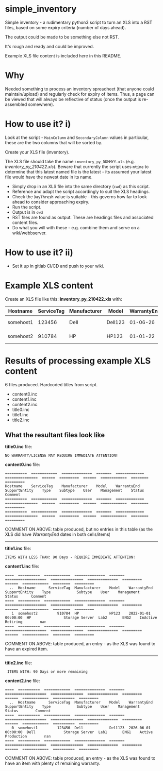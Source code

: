 # simple_inventory

Simple inventory - a rudimentary python3 script to turn an XLS into a RST files, based on some expiry criteria (number of days ahead).

The output could be made to be something else not RST.

It's rough and ready and could be improved.

Example XLS file content is included here in this README.

# Why

Needed something to process an inventory spreadheet (that anyone could maintain/upload) and regularly check for expiry of items. Thus, a page can be viewed that will always be reflective of status (once the output is re-assembled somewhere).

# How to use it? i)

Look at the script - ```MainColumn``` and ```SecondaryColumn``` values in particular, these are the two columns that will be sorted by. 

Create your XLS file (inventory).

The XLS file should take the name ```inventory_py_DDMMYY.xls``` (e.g. <i>inventory_py_210422.xls</i>). Beware that currently the script uses ```mtime``` to determine that this latest named file is the latest - its assumed your latest file would have the newest date in its name.

- Simply drop in an XLS file into the same directory (```cwd```) as this script.
- Reference and adapt the script accordingly to suit the XLS headings. 
- Check the ```DayThresh``` value is suitable - this governs how far to look ahead to consider approaching expiry.
- Run the script.
- Output is in ```cwd```
- RST files are found as output. These are headings files and associated content files.
- Do what you will with these - e.g. combine them and serve on a wiki/webbserver.

# How to use it? ii)

- Set it up in gitlab CI/CD and push to your wiki.


# Example XLS content

Create an XLS file like this: **inventory_py_210422.xls** with:

| Hostname |	ServiceTag	| Manufacturer| Model | WarrantyEnd | SupportEntity | Type | Subtype | User |	Management | Status | Comment |
| --- | --- | --- | --- | --- | --- | --- | --- | --- | --- | --- | --- |
| somehost1	| 123456 | Dell | Dell123	| 01-06-26 | Dell |	Storage	Server | Lab1 |	ENG1 | Active | Production |
| somehost2 | 910784 | HP | HP123	| 01-01-22 | HP	| Storage	Server | Lab2 | ENG2 | InActive |Retiring |

# Results of processing example XLS content

6 files produced. Hardcoded titles from script.
- content0.inc
- content1.inc
- content2.inc
- title0.inc
- title1.inc
- title2.inc

## What the resultant files look like

**title0.inc** file:

```NO WARRANTY/LICENSE MAY REQUIRE IMMEDIATE ATTENTION!```

**content0.inc** file:
```
==========  ============  ==============  =======  =============  ===============  ======  =========  ======  ============  ========  =========
Hostname    ServiceTag    Manufacturer    Model    WarrantyEnd    SupportEntity    Type    Subtype    User    Management    Status    Comment
==========  ============  ==============  =======  =============  ===============  ======  =========  ======  ============  ========  =========
==========  ============  ==============  =======  =============  ===============  ======  =========  ======  ============  ========  =========
```

COMMENT ON ABOVE: table produced, but no entries in this table (as the XLS did have <i>WarrantyEnd</i> dates in both cells/items)

--------------

**title1.inc** file: 

```ITEMS WITH LESS THAN: 90 Days - REQUIRE IMMEDIATE ATTENTION!```

**content1.inc** file:
```
====  ==========  ============  ==============  =======  ===================  ===============  ==============  =========  ======  ============  ========  =========
  ..  Hostname      ServiceTag  Manufacturer    Model    WarrantyEnd          SupportEntity    Type            Subtype    User    Management    Status      Comment
====  ==========  ============  ==============  =======  ===================  ===============  ==============  =========  ======  ============  ========  =========
   1  somehost2         910784  HP              HP123    2022-01-01 00:00:00  HP               Storage Server  Lab2       ENG2    InActive      Retiring        nan
====  ==========  ============  ==============  =======  ===================  ===============  ==============  =========  ======  ============  ========  =========
```

COMMENT ON ABOVE: table produced, an entry - as the XLS was found to have an expired item.

--------------

**title2.inc** file:

``` ITEMS WITH: 90 Days or more remaining```

**content2.inc** file:
```
====  ==========  ============  ==============  =======  ===================  ===============  ==============  =========  ======  ============  ==========  =========
  ..  Hostname      ServiceTag  Manufacturer    Model    WarrantyEnd          SupportEntity    Type            Subtype    User    Management    Status        Comment
====  ==========  ============  ==============  =======  ===================  ===============  ==============  =========  ======  ============  ==========  =========
   0  somehost1         123456  Dell            Dell123  2026-06-01 00:00:00  Dell             Storage Server  Lab1       ENG1    Active        Production        nan
====  ==========  ============  ==============  =======  ===================  ===============  ==============  =========  ======  ============  ==========  =========
```
COMMENT ON ABOVE: table produced, an entry - as the XLS was found to have an item with plenty of remaining warranty.

